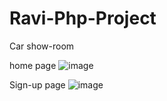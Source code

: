 # Ravi-Php-Project
Car show-room

home page
![image](https://github.com/user-attachments/assets/9e413a6e-4dfa-46f0-89ad-3cfefdfcb524)

Sign-up page
![image](https://github.com/user-attachments/assets/e9d79e92-7c75-4a0d-ac19-6c6b4423f4cf)

